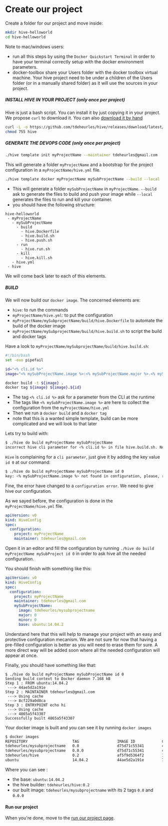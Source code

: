 # Create our project

Create a folder for our project and move inside:
```bash
mkdir hive-helloworld
cd hive-helloworld
```

Note to mac/windows users: 
- run all this steps by using the `Docker Quickstart Terminal` in order to have your terminal correctly setup with the docker environment parameters.
- docker-toolbox share your Users folder with the docker toolbox virtual machine. Your hive project need to be under a children of the Users folder (or in a manually shared folder) as it will use the sources in your project.

##### INSTALL HIVE IN YOUR PROJECT (only once per project)
Hive is just a bash script. You can install it by just copying it in your project. We propose `curl` to download it. You can also [download it by hand](https://github.com/tdeheurles/hive/releases/download/latest/hive)

```bash
curl -L -o https://github.com/tdeheurles/hive/releases/download/latest/hive
chmod 755 hive
```

##### GENERATE THE DEVOPS CODE (only once per project)
```bash
./hive template init myProjectName --maintainer tdeheurles@gmail.com
```
This will generate a folder `myProjectName` and a bootstrap for the project configuration in a `myProjectName/hive.yml` file.
 
```bash
./hive template docker myProjectName mySubProjectName --build --local
```
- This will generate a folder `mySubProjectName` in `myProjectName`. `--build` ask to generate the files to build and push your image while `--local` generates the files to run and kill your container.
- you should have the following structure:
```
hive-helloworld
 - myProjectName
   - mySubProjectName
     - build
       - hive.Dockerfile
       - hive.build.sh
       - hive.push.sh
     - run
       - hive.run.sh
     - kill
       - hive.kill.sh
   - hive.yml
 - hive
```
We will come back later to each of this elements.

##### BUILD
We will now build our `docker image`. 
The concerned elements are:
- `hive`: to run the commands
- `myProjectName/hive.yml`: to put the configuration
- `myProjectName/mySubprojectName/build/hive.Dockerfile` to automate the build of the docker image
- `myProjectName/mySubprojectName/build/hive.build.sh` to script the build and docker tags

Have a look to `myProjectName/mySubprojectName/build/hive.build.sh`:
```bash
#!/bin/bash
set -euo pipefail

id="<% cli.id %>"
image="<% mySubProjectName.image %>:<% mySubProjectName.major %>.<% mySubProjectName.minor %>"

docker build -t ${image} .
docker tag ${image} ${image}.${id}
```
- The tag `<% cli.id %>` ask for a parameter from the CLI at the runtime
- The tags like `<% mySubProjectName.image %>` are here to collect the configuration from the `myProjectName/hive.yml`
- Then we run a `docker build` and a `docker tag`
- note that this is a wanted simple template, build can be more complicated and we will look to that later

Lets try to build with:
```bash
$ ./hive do build myProjectName mySubProjectName
incorrect hive cli parameter for <% cli.id %> in file hive.build.sh. No key value given
```

`Hive` is complaining for a `cli parameter`, just give it by adding the key value` id 0` at our command:
```bash
$ ./hive do build myProjectName mySubProjectName id 0
key: <% mySubProjectName.image %> not found in configuration, please, rerun with the config parameter
```

Fine, the error have changed to a `configuration error`. We need to give hive our configuration.

As we sayed before, the configuration is done in the `myProjectName/hive.yml` file.

```yaml
apiVersion: v0
kind: HiveConfig
spec:
  configuration:
    project: myProjectName
    maintainer: tdeheurles@gmail.com
```

Open it in an editor and fill the configuration by running `./hive do build myProjectName mySubProject id 0` in order to ask hive all the needed configuration.
  
You should finish with something like this:
```yaml
apiVersion: v0
kind: HiveConfig
spec:
  configuration:
    project: myProjectName
    maintainer: tdeheurles@gmail.com
    mySubProjectName:
      image: tdeheurles/mysubprojectname
      major: 0
      minor: 0
      base: ubuntu:14.04.2
```

Understand here that this will help to manage your project with an easy and protective configuration mecanism. We are not sure for now that having a pre-filled configuration is better as you will need to erase them for sure. A more direct way will be added soon where all the needed configuration will appear at once.

Finally, you should have something like that:
```
$ ./hive do build myProjectName mySubProjectName id 0
Sending build context to Docker daemon 7.168 kB
Step 1 : FROM ubuntu:14.04.2
 ---> 44ae5d2a191e
Step 2 : MAINTAINER tdeheurles@gmail.com
 ---> Using cache
 ---> 8cf229a0d8ca
Step 3 : ENTRYPOINT echo hi
 ---> Using cache
 ---> 4865a5f43307
Successfully built 4865a5f43307
```
Your docker image is built and you can see it by running `docker images`

```bash
$ docker images
REPOSITORY                    TAG                 IMAGE ID            CREATED             SIZE
tdeheurles/mysubprojectname   0.0                 d75d71c55341        44 seconds ago      188.4 MB
tdeheurles/mysubprojectname   0.0.0               d75d71c55341        44 seconds ago      188.4 MB
tdeheurles/hive               0.2                 af5f9d5364f2        11 hours ago        398.4 MB
ubuntu                        14.04.2             44ae5d2a191e        7 months ago        188.4 MB
```

Where you can see :
- the base: `ubuntu:14.04.2`
- the hive builder: `tdeheurles/hive:0.2`
- our built image: `tdeheurles/mysubprojectname` with its 2 tags `0.0` and `0.0.0`

#### Run our project
When you're done, move to the [run our project page](part2.md).
